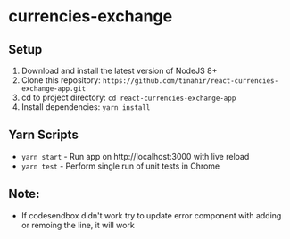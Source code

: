 # currencies-exchange

## Setup
1. Download and install the latest version of NodeJS 8+
2. Clone this repository: `https://github.com/tinahir/react-currencies-exchange-app.git`
3. cd to project directory: `cd react-currencies-exchange-app`
3. Install dependencies: `yarn install`

## Yarn Scripts
- `yarn start` - Run app on http://localhost:3000 with live reload
- `yarn test` - Perform single run of unit tests in Chrome

## Note:
- If codesendbox didn't work try to update error component with adding or remoing the line, it will work
